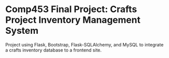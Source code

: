 # Comp453 Final Project: Crafts Project Inventory Management System
Project using Flask, Bootstrap, Flask-SQLAlchemy, and MySQL to integrate a crafts inventory database to a frontend site.
